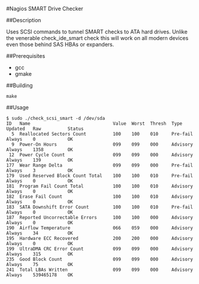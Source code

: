 #Nagios SMART Drive Checker

##Description

Uses SCSI commands to tunnel SMART checks to ATA hard drives.  Unlike the
venerable check\_ide\_smart check this will work on all modern devices
even those behind SAS HBAs or expanders.

##Prerequisites

* gcc
* gmake

##Building

    make

##Usage

    $ sudo ./check_scsi_smart -d /dev/sda
    ID   Name                               Value  Worst  Thresh  Type       Updated   Raw          Status
      5  Reallocated Sectors Count          100    100    010     Pre-fail   Always    0            OK
      9  Power-On Hours                     099    099    000     Advisory   Always    1358         OK
     12  Power Cycle Count                  099    099    000     Advisory   Always    139          OK
    177  Wear Range Delta                   099    099    000     Pre-fail   Always    3            OK
    179  Used Reserved Block Count Total    100    100    010     Pre-fail   Always    0            OK
    181  Program Fail Count Total           100    100    010     Advisory   Always    0            OK
    182  Erase Fail Count                   100    100    010     Advisory   Always    0            OK
    183  SATA Downshift Error Count         100    100    010     Pre-fail   Always    0            OK
    187  Reported Uncorrectable Errors      100    100    000     Advisory   Always    0            OK
    190  Airflow Temperature                066    059    000     Advisory   Always    34           OK
    195  Hardware ECC Recovered             200    200    000     Advisory   Always    0            OK
    199  UltraDMA CRC Error Count           099    099    000     Advisory   Always    315          OK
    235  Good Block Count                   099    099    000     Advisory   Always    75           OK
    241  Total LBAs Written                 099    099    000     Advisory   Always    539465178    OK

